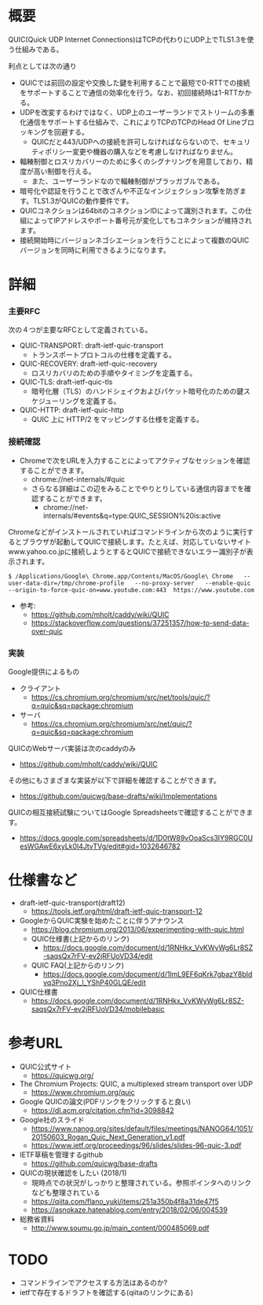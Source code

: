 # 概要
QUIC(Quick UDP Internet Connections)はTCPの代わりにUDP上でTLS1.3を使う仕組みである。

利点としては次の通り
- QUICでは前回の設定や交換した鍵を利用することで最短で0-RTTでの接続をサポートすることで通信の効率化を行う。なお、初回接続時は1-RTTかかる。
- UDPを改変するわけではなく、UDP上のユーザーランドでストリームの多重化通信をサポートする仕組みで、これによりTCPのTCPのHead Of Lineブロッキングを回避する。
  - QUICだと443/UDPへの接続を許可しなければならないので、セキュリティポリシー変更や機器の購入などを考慮しなければなりません。
- 輻輳制御とロスリカバリーのために多くのシグナリングを用意しており、精度が高い制御を行える。
  - また、ユーザーランドなので輻輳制御がプラッガブルである。
- 暗号化や認証を行うことで改ざんや不正なインジェクション攻撃を防ぎます。TLS1.3がQUICの動作要件です。
- QUICコネクションは64bitのコネクションIDによって識別されます。この仕組によってIPアドレスやポート番号元が変化してもコネクションが維持されます。
- 接続開始時にバージョンネゴシエーションを行うことによって複数のQUICバージョンを同時に利用できるようになります。

# 詳細

### 主要RFC
次の４つが主要なRFCとして定義されている。
- QUIC-TRANSPORT: draft-ietf-quic-transport
  - トランスポートプロトコルの仕様を定義する。
- QUIC-RECOVERY: draft-ietf-quic-recovery
  - ロスリカバリのための手順やタイミングを定義する。
- QUIC-TLS: draft-ietf-quic-tls
  - 暗号化層（TLS）のハンドシェイクおよびパケット暗号化のための鍵スケジューリングを定義する。
- QUIC-HTTP: draft-ietf-quic-http
  - QUIC 上に HTTP/2 をマッピングする仕様を定義する。

### 接続確認
- Chromeで次をURLを入力することによってアクティブなセッションを確認することができます。
  - chrome://net-internals/#quic
  - さらなる詳細はこの辺をみることでやりとりしている通信内容までを確認することができます。
    - chrome://net-internals/#events&q=type:QUIC_SESSION%20is:active

Chromeなどがインストールされていればコマンドラインから次のように実行するとブラウザが起動してQUICで接続します。たとえば、対応していないサイトwww.yahoo.co.jpに接続しようとするとQUICで接続できないエラー識別子が表示されます。
```
$ /Applications/Google\ Chrome.app/Contents/MacOS/Google\ Chrome   --user-data-dir=/tmp/chrome-profile   --no-proxy-server   --enable-quic   --origin-to-force-quic-on=www.youtube.com:443  https://www.youtube.com
```
- 参考: 
  - https://github.com/mholt/caddy/wiki/QUIC
  - https://stackoverflow.com/questions/37251357/how-to-send-data-over-quic

### 実装
Google提供によるもの
- クライアント
  - https://cs.chromium.org/chromium/src/net/tools/quic/?q=quic&sq=package:chromium
- サーバ
  - https://cs.chromium.org/chromium/src/net/quic/?q=quic&sq=package:chromium

QUICのWebサーバ実装は次のcaddyのみ
- https://github.com/mholt/caddy/wiki/QUIC

その他にもさまざまな実装が以下で詳細を確認することができます。
- https://github.com/quicwg/base-drafts/wiki/Implementations

QUICの相互接続試験についてはGoogle Spreadsheetsで確認することができます。
- https://docs.google.com/spreadsheets/d/1D0tW89vOoaScs3IY9RGC0UesWGAwE6xyLk0l4JtvTVg/edit#gid=1032646782

# 仕様書など
- draft-ietf-quic-transport(draft12)
  - https://tools.ietf.org/html/draft-ietf-quic-transport-12
- GoogleからQUIC実験を始めたことに伴うアナウンス
  - https://blog.chromium.org/2013/06/experimenting-with-quic.html
  - QUIC仕様書(上記からのリンク)
    - https://docs.google.com/document/d/1RNHkx_VvKWyWg6Lr8SZ-saqsQx7rFV-ev2jRFUoVD34/edit
  - QUIC FAQ(上記からのリンク)
    - https://docs.google.com/document/d/1lmL9EF6qKrk7gbazY8bIdvq3Pno2Xj_l_YShP40GLQE/edit
- QUIC仕様書
  - https://docs.google.com/document/d/1RNHkx_VvKWyWg6Lr8SZ-saqsQx7rFV-ev2jRFUoVD34/mobilebasic

# 参考URL
- QUIC公式サイト
  - https://quicwg.org/
- The Chromium Projects: QUIC, a multiplexed stream transport over UDP
  - https://www.chromium.org/quic
- Google QUICの論文(PDFリンクをクリックすると良い)
  - https://dl.acm.org/citation.cfm?id=3098842
- Google社のスライド
  - https://www.nanog.org/sites/default/files/meetings/NANOG64/1051/20150603_Rogan_Quic_Next_Generation_v1.pdf
  - https://www.ietf.org/proceedings/96/slides/slides-96-quic-3.pdf
- IETF草稿を管理するgithub
  - https://github.com/quicwg/base-drafts
- QUICの現状確認をしたい (2018/1)
  - 現時点での状況がしっかりと整理されている。参照ポインタへのリンクなども整理されている
  - https://qiita.com/flano_yuki/items/251a350b4f8a31de47f5
  - https://asnokaze.hatenablog.com/entry/2018/02/06/004539
- 総務省資料
  - http://www.soumu.go.jp/main_content/000485069.pdf

# TODO
- コマンドラインでアクセスする方法はあるのか?
- ietfで存在するドラフトを確認する(qiitaのリンクにある)
